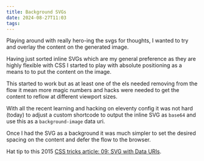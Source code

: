 ```yaml
---
title: Background SVGs
date: 2024-08-27T11:03
tags:
---
```


Playing around with really hero-ing the svgs for thoughts, I wanted to try and overlay the content on the generated image.

Having just sorted inline SVGs which are my general preference as they are highly flexible with CSS I started to play with absolute positioning as a means to to put the content on the image.

This started to work but as at least one of the els needed removing from the flow it mean more magic numbers and hacks were needed to get the content to reflow at different viewport sizes.

With all the recent learning and hacking on eleventy config it was not hard (today) to adjust a custom shortcode to output the inline SVG as `base64` and use this as a `background-image` data uri.

Once I had the SVG as a background it was much simpler to set the desired spacing on the content and defer the flow to the browser.

Hat tip to this 2015 [CSS tricks article: 09: SVG with Data URIs](https://css-tricks.com/lodge/svg/09-svg-data-uris/).

